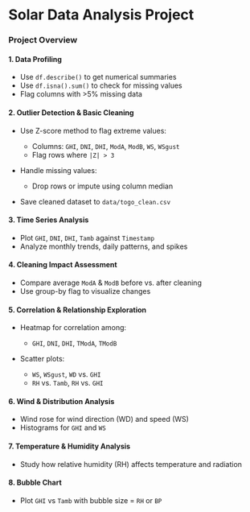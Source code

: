 # Solar Data Analysis Project

### Project Overview

#### 1. Data Profiling

- Use `df.describe()` to get numerical summaries
- Use `df.isna().sum()` to check for missing values
- Flag columns with >5% missing data

#### 2. Outlier Detection & Basic Cleaning

- Use Z-score method to flag extreme values:

  - Columns: `GHI`, `DNI`, `DHI`, `ModA`, `ModB`, `WS`, `WSgust`
  - Flag rows where `|Z| > 3`

- Handle missing values:

  - Drop rows or impute using column median

- Save cleaned dataset to `data/togo_clean.csv`

#### 3. Time Series Analysis

- Plot `GHI`, `DNI`, `DHI`, `Tamb` against `Timestamp`
- Analyze monthly trends, daily patterns, and spikes

#### 4. Cleaning Impact Assessment

- Compare average `ModA` & `ModB` before vs. after cleaning
- Use group-by flag to visualize changes

#### 5. Correlation & Relationship Exploration

- Heatmap for correlation among:

  - `GHI`, `DNI`, `DHI`, `TModA`, `TModB`

- Scatter plots:

  - `WS`, `WSgust`, `WD` vs. `GHI`
  - `RH` vs. `Tamb`, `RH` vs. `GHI`

#### 6. Wind & Distribution Analysis

- Wind rose for wind direction (WD) and speed (WS)
- Histograms for `GHI` and `WS`

#### 7. Temperature & Humidity Analysis

- Study how relative humidity (RH) affects temperature and radiation

#### 8. Bubble Chart

- Plot `GHI` vs `Tamb` with bubble size = `RH` or `BP`
